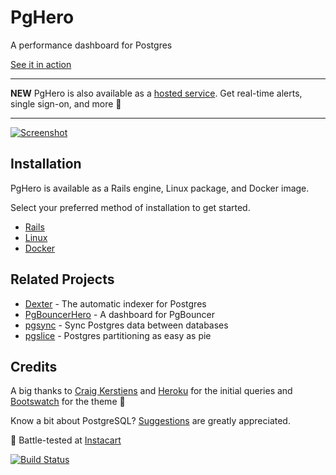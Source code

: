 # PgHero

A performance dashboard for Postgres

[See it in action](https://pghero.dokkuapp.com/)

---

**NEW** PgHero is also available as a [hosted service](https://pghero.org). Get real-time alerts, single sign-on, and more :tada:

---

[![Screenshot](https://pghero.dokkuapp.com/assets/screenshot-5a368624ada55b32e7668c96926840f9.png)](https://pghero.dokkuapp.com/)

## Installation

PgHero is available as a Rails engine, Linux package, and Docker image.

Select your preferred method of installation to get started.

- [Rails](guides/Rails.md)
- [Linux](guides/Linux.md)
- [Docker](guides/Docker.md)

## Related Projects

- [Dexter](https://github.com/ankane/dexter) - The automatic indexer for Postgres
- [PgBouncerHero](https://github.com/kwent/pgbouncerhero) - A dashboard for PgBouncer
- [pgsync](https://github.com/ankane/pgsync) - Sync Postgres data between databases
- [pgslice](https://github.com/ankane/pgslice) - Postgres partitioning as easy as pie

## Credits

A big thanks to [Craig Kerstiens](http://www.craigkerstiens.com/2013/01/10/more-on-postgres-performance/) and [Heroku](https://blog.heroku.com/archives/2013/5/10/more_insight_into_your_database_with_pgextras) for the initial queries and [Bootswatch](https://github.com/thomaspark/bootswatch) for the theme :clap:

Know a bit about PostgreSQL? [Suggestions](https://github.com/ankane/pghero/issues) are greatly appreciated.

:tangerine: Battle-tested at [Instacart](https://www.instacart.com/opensource)

[![Build Status](https://travis-ci.org/ankane/pghero.svg?branch=master)](https://travis-ci.org/ankane/pghero)
